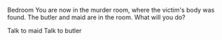 Bedroom
You are now in the murder room, where the victim's body was found. The butler and maid are in the room. What will you do?

Talk to maid
Talk to butler
